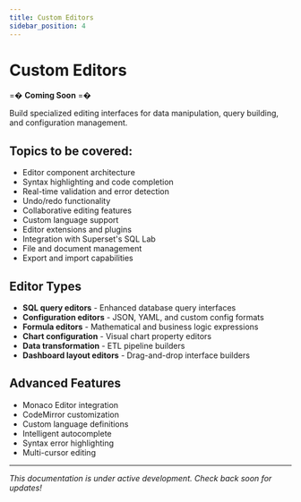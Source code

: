 ```yaml
---
title: Custom Editors
sidebar_position: 4
---
```


<!--
Licensed to the Apache Software Foundation (ASF) under one
or more contributor license agreements.  See the NOTICE file
distributed with this work for additional information
regarding copyright ownership.  The ASF licenses this file
to you under the Apache License, Version 2.0 (the
"License"); you may not use this file except in compliance
with the License.  You may obtain a copy of the License at

  http://www.apache.org/licenses/LICENSE-2.0

Unless required by applicable law or agreed to in writing,
software distributed under the License is distributed on an
"AS IS" BASIS, WITHOUT WARRANTIES OR CONDITIONS OF ANY
KIND, either express or implied.  See the License for the
specific language governing permissions and limitations
under the License.
-->

# Custom Editors

=� **Coming Soon** =�

Build specialized editing interfaces for data manipulation, query building, and configuration management.

## Topics to be covered:

- Editor component architecture
- Syntax highlighting and code completion
- Real-time validation and error detection
- Undo/redo functionality
- Collaborative editing features
- Custom language support
- Editor extensions and plugins
- Integration with Superset's SQL Lab
- File and document management
- Export and import capabilities

## Editor Types

- **SQL query editors** - Enhanced database query interfaces
- **Configuration editors** - JSON, YAML, and custom config formats
- **Formula editors** - Mathematical and business logic expressions
- **Chart configuration** - Visual chart property editors
- **Data transformation** - ETL pipeline builders
- **Dashboard layout editors** - Drag-and-drop interface builders

## Advanced Features

- Monaco Editor integration
- CodeMirror customization
- Custom language definitions
- Intelligent autocomplete
- Syntax error highlighting
- Multi-cursor editing

---

*This documentation is under active development. Check back soon for updates!*
